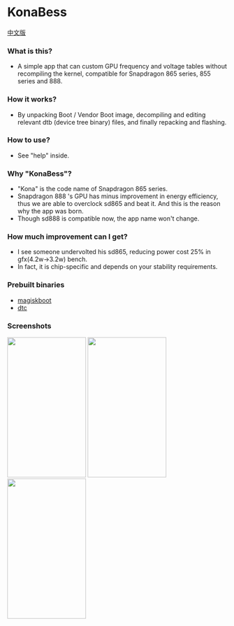 # KonaBess

[中文版](https://github.com/xzr467706992/KonaBess/blob/master/README_zh-CN.md)

### What is this?

- A simple app that can custom GPU frequency and voltage tables without recompiling the kernel, compatible for Snapdragon 865 series, 855 series and 888.

### How it works?

- By unpacking Boot / Vendor Boot image, decompiling and editing relevant dtb (device tree binary) files, and finally repacking and flashing.

### How to use?

- See "help" inside.

### Why "KonaBess"?

- "Kona" is the code name of Snapdragon 865 series.
- Snapdragon 888 's GPU has minus improvement in energy efficiency, thus we are able to overclock sd865 and beat it. And this is the reason why the app was born.
- Though sd888 is compatible now, the app name won't change.

### How much improvement can I get?

- I see someone undervolted his sd865, reducing power cost 25% in gfx(4.2w->3.2w) bench.
- In fact, it is chip-specific and depends on your stability requirements.

### Prebuilt binaries

- [magiskboot](https://github.com/topjohnwu/Magisk)
- [dtc](https://github.com/xzr467706992/dtc-aosp/tree/standalone)

### Screenshots
<img src="https://raw.githubusercontent.com/xzr467706992/KonaBess/master/screenshots/ss1.jpg" width="180" height="320" /> <img src="https://raw.githubusercontent.com/xzr467706992/KonaBess/master/screenshots/ss2.jpg" width="180" height="320" /> <img src="https://raw.githubusercontent.com/xzr467706992/KonaBess/master/screenshots/ss3.jpg" width="180" height="320" /> 
